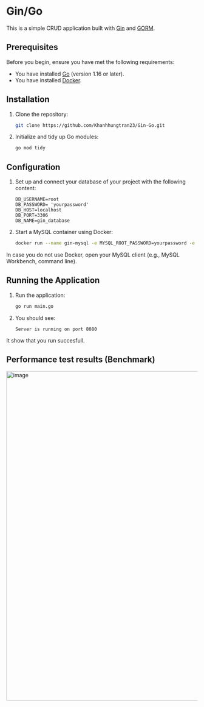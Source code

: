 # Gin/Go

This is a simple CRUD application built with [Gin](https://github.com/gin-gonic/gin) and [GORM](https://gorm.io/).

## Prerequisites

Before you begin, ensure you have met the following requirements:
- You have installed [Go](https://golang.org/doc/install) (version 1.16 or later).
- You have installed [Docker](https://docs.docker.com/get-docker/).

## Installation

1. Clone the repository:
    ```sh
    git clone https://github.com/Khanhhungtran23/Gin-Go.git
    ```

2. Initialize and tidy up Go modules:
    ```sh
    go mod tidy
    ```

## Configuration

1. Set up and connect your database of your project with the following content:
    ```env
    DB_USERNAME=root
    DB_PASSWORD= 'yourpassword'
    DB_HOST=localhost
    DB_PORT=3306
    DB_NAME=gin_database
    ```
2. Start a MySQL container using Docker:
    ```sh
    docker run --name gin-mysql -e MYSQL_ROOT_PASSWORD=yourpassword -e MYSQL_DATABASE=gin_practice -p 3306:3306 -d mysql:latest
    ```
In case you do not use Docker, open your MySQL client (e.g., MySQL Workbench, command line).

## Running the Application

1. Run the application:
    ```sh
    go run main.go
    ```

2. You should see:
    ```plaintext
    Server is running on port 8080
    ```
It show that you run succesfull.

## Performance test results (Benchmark)
<img width="865" alt="image" src="https://github.com/Khanhhungtran23/Gin-Go/assets/111229500/3a6bfb7f-9573-42d9-a4b0-bc883bef9e4e">

